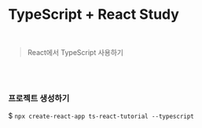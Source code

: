 # TypeScript + React Study

 <br />

> React에서 TypeScript 사용하기

<br />
<br />

### 프로젝트 생성하기

$ `npx create-react-app ts-react-tutorial --typescript`

<br />
<br />
